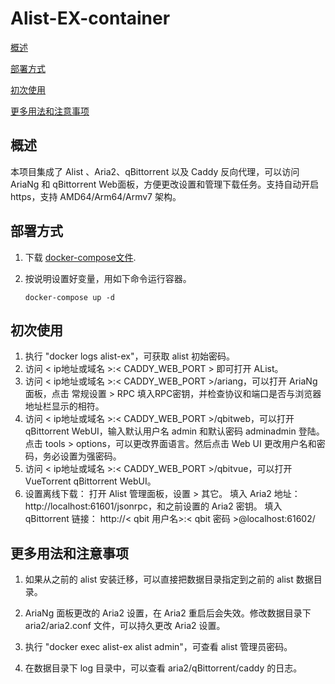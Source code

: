 # Alist-EX-container

[概述](#概述)

[部署方式](#部署方式)

[初次使用](#初次使用)  

[更多用法和注意事项](#更多用法和注意事项)  


## 概述

本项目集成了 Alist 、Aria2、qBittorrent 以及 Caddy 反向代理，可以访问 AriaNg 和 qBittorrent Web面板，方便更改设置和管理下载任务。支持自动开启 https，支持 AMD64/Arm64/Armv7 架构。


## 部署方式

 1. 下载 [docker-compose文件](https://github.com/wy580477/Alist-EX-container/blob/main/docker-compose.yml). 

 2. 按说明设置好变量，用如下命令运行容器。

        docker-compose up -d


## 初次使用

1. 执行 "docker logs alist-ex"，可获取 alist 初始密码。
2. 访问 < ip地址或域名 >:< CADDY_WEB_PORT > 即可打开 AList。
3. 访问 < ip地址或域名 >:< CADDY_WEB_PORT >/ariang，可以打开 AriaNg 面板，点击 常规设置 > RPC 填入RPC密钥，并检查协议和端口是否与浏览器地址栏显示的相符。
4. 访问 < ip地址或域名 >:< CADDY_WEB_PORT >/qbitweb，可以打开 qBittorrent WebUI，输入默认用户名 admin 和默认密码 adminadmin 登陆。点击 tools > options，可以更改界面语言。然后点击 Web UI 更改用户名和密码，务必设置为强密码。
5. 访问 < ip地址或域名 >:< CADDY_WEB_PORT >/qbitvue，可以打开 VueTorrent qBittorrent WebUI。
6. 设置离线下载：
   打开 Alist 管理面板，设置 > 其它。
   填入 Aria2 地址：http://localhost:61601/jsonrpc，和之前设置的 Aria2 密钥。
   填入 qBittorrent 链接： http://< qbit 用户名>:< qbit 密码 >@localhost:61602/


## 更多用法和注意事项

 1. 如果从之前的 alist 安装迁移，可以直接把数据目录指定到之前的 alist 数据目录。

 2. AriaNg 面板更改的 Aria2 设置，在 Aria2 重启后会失效。修改数据目录下 aria2/aria2.conf 文件，可以持久更改 Aria2 设置。

 3. 执行 "docker exec alist-ex alist admin"，可查看 alist 管理员密码。

 4. 在数据目录下 log 目录中，可以查看 aria2/qBittorrent/caddy 的日志。
